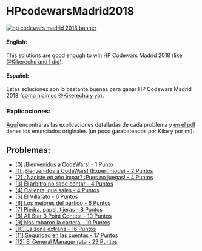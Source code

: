 # HPcodewarsMadrid2018

[![hp codewars madrid 2018 banner](http://www.hpscds.com/img/madrid_banner_skyline.svg "CodeWars Madrid 2018")](http://www.hpscds.com/code-wars-madrid-2018-es.php)

#### English:
This solutions are good enough to win HP Codewars Madrid 2018
([like @Kikerechu and I did](http://www.europapress.es/portaltic/sector/noticia-hp-celebra-madrid-competicion-educativa-codewars-alumnos-11-centros-escolares-20180226151259.html)).

#### Español:
Estas soluciones son lo bastante buenas para ganar HP Codewars Madrid 2018
([como hicimos @Kikerechu y yo](http://www.europapress.es/portaltic/sector/noticia-hp-celebra-madrid-competicion-educativa-codewars-alumnos-11-centros-escolares-20180226151259.html)).

### Explicaciones:
[Aquí](/Explicaciones.md) encontrarás las explicaciones detalladas de
cada problema y [en el pdf](/Problemas%20HP%20CodeWars%20Madrid%202018.pdf)
tienes los enunciados originales (un poco garabateados por Kike y por mí).

## Problemas:
* [[0] ¡Bienvenidos a CodeWars! - 1 Punto](/problemas/problema00.py)
* [[1] ¡Bienvenidos a CodeWars! (Expert mode) - 2 Puntos](/problemas/problema01.py)
* [[2] ¿Naciste en año impar? ¡Pues no juegas! - 4 Puntos](/problemas/problema02.py)
* [[3] El árbitro no sabe contar - 4 Puntos](/problemas/problema03.py)
* [[4] Calienta, que sales - 4 Puntos](/problemas/problema04.py)
* [[5] El Villarato - 6 Puntos](/problemas/problema05.py)
* [[6] Los mejores del partido - 6 Puntos](/problemas/problema06.py)
* [[7] Piedra, papel, tijeras - 8 Puntos](/problemas/problema07.py)
* [[8] All Star 3 Point Contest - 10 Puntos](/problemas/problema08.py)
* [[9] Nos robaron la cartera - 10 Puntos](/problemas/problema09.py)
* [[10] La zona extraña - 16 Puntos](/problemas/problema10.py)
* [[11] Seguridad en las cuentas - 17 Puntos](/problemas/problema11.py)
* [[12] El General Manager rata - 23 Puntos](/problemas/problema12.py)